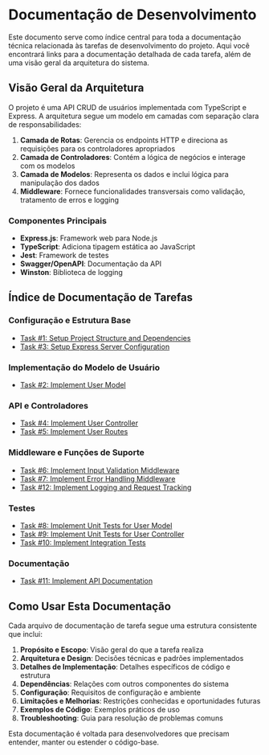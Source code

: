 # Documentação de Desenvolvimento

Este documento serve como índice central para toda a documentação técnica relacionada às tarefas de desenvolvimento do projeto. Aqui você encontrará links para a documentação detalhada de cada tarefa, além de uma visão geral da arquitetura do sistema.

## Visão Geral da Arquitetura

O projeto é uma API CRUD de usuários implementada com TypeScript e Express. A arquitetura segue um modelo em camadas com separação clara de responsabilidades:

1. **Camada de Rotas**: Gerencia os endpoints HTTP e direciona as requisições para os controladores apropriados
2. **Camada de Controladores**: Contém a lógica de negócios e interage com os modelos
3. **Camada de Modelos**: Representa os dados e inclui lógica para manipulação dos dados
4. **Middleware**: Fornece funcionalidades transversais como validação, tratamento de erros e logging

### Componentes Principais

- **Express.js**: Framework web para Node.js
- **TypeScript**: Adiciona tipagem estática ao JavaScript
- **Jest**: Framework de testes
- **Swagger/OpenAPI**: Documentação da API
- **Winston**: Biblioteca de logging

## Índice de Documentação de Tarefas

### Configuração e Estrutura Base
- [Task #1: Setup Project Structure and Dependencies](task-01-setup-project-structure.md)
- [Task #3: Setup Express Server Configuration](task-03-setup-express-server.md)

### Implementação do Modelo de Usuário
- [Task #2: Implement User Model](task-02-implement-user-model.md)

### API e Controladores
- [Task #4: Implement User Controller](task-04-implement-user-controller.md)
- [Task #5: Implement User Routes](task-05-implement-user-routes.md)

### Middleware e Funções de Suporte
- [Task #6: Implement Input Validation Middleware](task-06-implement-validation-middleware.md)
- [Task #7: Implement Error Handling Middleware](task-07-implement-error-handling.md)
- [Task #12: Implement Logging and Request Tracking](task-12-implement-logging.md)

### Testes
- [Task #8: Implement Unit Tests for User Model](task-08-unit-tests-user-model.md)
- [Task #9: Implement Unit Tests for User Controller](task-09-unit-tests-user-controller.md)
- [Task #10: Implement Integration Tests](task-10-implement-integration-tests.md)

### Documentação
- [Task #11: Implement API Documentation](task-11-implement-api-documentation.md)

## Como Usar Esta Documentação

Cada arquivo de documentação de tarefa segue uma estrutura consistente que inclui:

1. **Propósito e Escopo**: Visão geral do que a tarefa realiza
2. **Arquitetura e Design**: Decisões técnicas e padrões implementados
3. **Detalhes de Implementação**: Detalhes específicos de código e estrutura
4. **Dependências**: Relações com outros componentes do sistema
5. **Configuração**: Requisitos de configuração e ambiente
6. **Limitações e Melhorias**: Restrições conhecidas e oportunidades futuras
7. **Exemplos de Código**: Exemplos práticos de uso
8. **Troubleshooting**: Guia para resolução de problemas comuns

Esta documentação é voltada para desenvolvedores que precisam entender, manter ou estender o código-base.